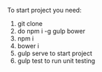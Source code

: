 To start project you need: 
1) git clone
2) do npm i -g gulp bower
3) npm i
4) bower i
5) gulp serve to start project
6) gulp test to run unit testing
